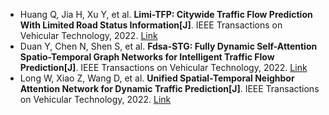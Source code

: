 * Huang Q, Jia H, Xu Y, et al. <b>Limi-TFP: Citywide Traffic Flow Prediction With Limited Road Status Information[J]</b>. IEEE Transactions on Vehicular Technology, 2022. [Link](https://ieeexplore.ieee.org/abstract/document/9931485/)
* Duan Y, Chen N, Shen S, et al. <b>Fdsa-STG: Fully Dynamic Self-Attention Spatio-Temporal Graph Networks for Intelligent Traffic Flow Prediction[J]</b>. IEEE Transactions on Vehicular Technology, 2022. [Link](https://ieeexplore.ieee.org/abstract/document/9782553/)
* Long W, Xiao Z, Wang D, et al. <b>Unified Spatial-Temporal Neighbor Attention Network for Dynamic Traffic Prediction[J]</b>. IEEE Transactions on Vehicular Technology, 2022. [Link](https://ieeexplore.ieee.org/abstract/document/9903347/)
